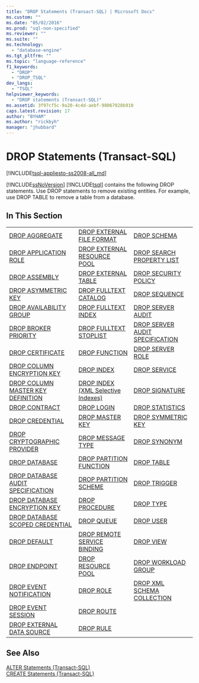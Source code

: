 ```yaml
---
title: "DROP Statements (Transact-SQL) | Microsoft Docs"
ms.custom: ""
ms.date: "05/02/2016"
ms.prod: "sql-non-specified"
ms.reviewer: ""
ms.suite: ""
ms.technology: 
  - "database-engine"
ms.tgt_pltfrm: ""
ms.topic: "language-reference"
f1_keywords: 
  - "DROP"
  - "DROP_TSQL"
dev_langs: 
  - "TSQL"
helpviewer_keywords: 
  - "DROP statements (Transact-SQL)"
ms.assetid: 3f97cf5c-9a20-4c4d-aebf-98067028b910
caps.latest.revision: 17
author: "BYHAM"
ms.author: "rickbyh"
manager: "jhubbard"
---
```

# DROP Statements (Transact-SQL)
[!INCLUDE[tsql-appliesto-ss2008-all_md](../../includes/tsql-appliesto-ss2008-all-md.md)]

  [!INCLUDE[ssNoVersion](../../includes/ssnoversion-md.md)] [!INCLUDE[tsql](../../includes/tsql-md.md)] contains the following DROP statements. Use DROP statements to remove existing entities. For example, use DROP TABLE to remove a table from a database.  
  
## In This Section  
  
||||  
|-|-|-|  
|[DROP AGGREGATE](../../t-sql/statements/drop-aggregate-transact-sql.md)|[DROP EXTERNAL FILE FORMAT](../../t-sql/statements/drop-external-file-format-transact-sql.md)|[DROP SCHEMA](../../t-sql/statements/drop-schema-transact-sql.md)|  
|[DROP APPLICATION ROLE](../../t-sql/statements/drop-application-role-transact-sql.md)|[DROP EXTERNAL RESOURCE POOL](../../t-sql/statements/drop-external-resource-pool-transact-sql.md)|[DROP SEARCH PROPERTY LIST](../../t-sql/statements/drop-search-property-list-transact-sql.md)|  
|[DROP ASSEMBLY](../../t-sql/statements/drop-assembly-transact-sql.md)|[DROP EXTERNAL TABLE](../../t-sql/statements/drop-external-table-transact-sql.md)|[DROP SECURITY POLICY](../../t-sql/statements/drop-security-policy-transact-sql.md)|  
|[DROP ASYMMETRIC KEY](../../t-sql/statements/drop-asymmetric-key-transact-sql.md)|[DROP FULLTEXT CATALOG](../../t-sql/statements/drop-fulltext-catalog-transact-sql.md)|[DROP SEQUENCE](../../t-sql/statements/drop-sequence-transact-sql.md)|  
|[DROP AVAILABILITY GROUP](../../t-sql/statements/drop-availability-group-transact-sql.md)|[DROP FULLTEXT INDEX](../../t-sql/statements/drop-fulltext-index-transact-sql.md)|[DROP SERVER AUDIT](../../t-sql/statements/drop-server-audit-transact-sql.md)|  
|[DROP BROKER PRIORITY](../../t-sql/statements/drop-broker-priority-transact-sql.md)|[DROP FULLTEXT STOPLIST](../../t-sql/statements/drop-fulltext-stoplist-transact-sql.md)|[DROP SERVER AUDIT SPECIFICATION](../../t-sql/statements/drop-server-audit-specification-transact-sql.md)|  
|[DROP CERTIFICATE](../../t-sql/statements/drop-certificate-transact-sql.md)|[DROP FUNCTION](../../t-sql/statements/drop-function-transact-sql.md)|[DROP SERVER ROLE](../../t-sql/statements/drop-server-role-transact-sql.md)|  
|[DROP COLUMN ENCRYPTION KEY](../../t-sql/statements/drop-column-encryption-key-transact-sql.md)|[DROP INDEX](../../t-sql/statements/drop-index-transact-sql.md)|[DROP SERVICE](../../t-sql/statements/drop-service-transact-sql.md)|  
|[DROP COLUMN MASTER KEY DEFINITION](../../t-sql/statements/drop-column-master-key-transact-sql.md)|[DROP INDEX (XML Selective Indexes)](../../t-sql/statements/drop-index-selective-xml-indexes.md)|[DROP SIGNATURE](../../t-sql/statements/drop-signature-transact-sql.md)|  
|[DROP CONTRACT](../../t-sql/statements/drop-contract-transact-sql.md)|[DROP LOGIN](../../t-sql/statements/drop-login-transact-sql.md)|[DROP STATISTICS](../../t-sql/statements/drop-statistics-transact-sql.md)|  
|[DROP CREDENTIAL](../../t-sql/statements/drop-credential-transact-sql.md)|[DROP MASTER KEY](../../t-sql/statements/drop-master-key-transact-sql.md)|[DROP SYMMETRIC KEY](../../t-sql/statements/drop-symmetric-key-transact-sql.md)|  
|[DROP CRYPTOGRAPHIC PROVIDER](../../t-sql/statements/drop-cryptographic-provider-transact-sql.md)|[DROP MESSAGE TYPE](../../t-sql/statements/drop-message-type-transact-sql.md)|[DROP SYNONYM](../../t-sql/statements/drop-synonym-transact-sql.md)|  
|[DROP DATABASE](../../t-sql/statements/drop-database-transact-sql.md)|[DROP PARTITION FUNCTION](../../t-sql/statements/drop-partition-function-transact-sql.md)|[DROP TABLE](../../t-sql/statements/drop-table-transact-sql.md)|  
|[DROP DATABASE AUDIT SPECIFICATION](../../t-sql/statements/drop-database-audit-specification-transact-sql.md)|[DROP PARTITION SCHEME](../../t-sql/statements/drop-partition-scheme-transact-sql.md)|[DROP TRIGGER](../../t-sql/statements/drop-trigger-transact-sql.md)|  
|[DROP DATABASE ENCRYPTION KEY](../../t-sql/statements/drop-database-encryption-key-transact-sql.md)|[DROP PROCEDURE](../../t-sql/statements/drop-procedure-transact-sql.md)|[DROP TYPE](../../t-sql/statements/drop-type-transact-sql.md)|  
|[DROP DATABASE SCOPED CREDENTIAL](../../t-sql/statements/drop-database-encryption-key-transact-sql.md)|[DROP QUEUE](../../t-sql/statements/drop-queue-transact-sql.md)|[DROP USER](../../t-sql/statements/drop-user-transact-sql.md)|  
|[DROP DEFAULT](../../t-sql/statements/drop-default-transact-sql.md)|[DROP REMOTE SERVICE BINDING](../../t-sql/statements/drop-remote-service-binding-transact-sql.md)|[DROP VIEW](../../t-sql/statements/drop-view-transact-sql.md)|  
|[DROP ENDPOINT](../../t-sql/statements/drop-endpoint-transact-sql.md)|[DROP RESOURCE POOL](../../t-sql/statements/drop-resource-pool-transact-sql.md)|[DROP WORKLOAD GROUP](../../t-sql/statements/drop-workload-group-transact-sql.md)|  
|[DROP EVENT NOTIFICATION](../../t-sql/statements/drop-event-notification-transact-sql.md)|[DROP ROLE](../../t-sql/statements/drop-role-transact-sql.md)|[DROP XML SCHEMA COLLECTION](../../t-sql/statements/drop-xml-schema-collection-transact-sql.md)|  
|[DROP EVENT SESSION](../../t-sql/statements/drop-event-session-transact-sql.md)|[DROP ROUTE](../../t-sql/statements/drop-route-transact-sql.md)||  
|[DROP EXTERNAL DATA SOURCE](../../t-sql/statements/drop-external-data-source-transact-sql.md)|[DROP RULE](../../t-sql/statements/drop-rule-transact-sql.md)||  
  
## See Also  
 [ALTER Statements &#40;Transact-SQL&#41;](../../t-sql/statements/alter-statements-transact-sql.md)   
 [CREATE Statements &#40;Transact-SQL&#41;](../../t-sql/statements/create-statements-transact-sql.md)  
  
  
